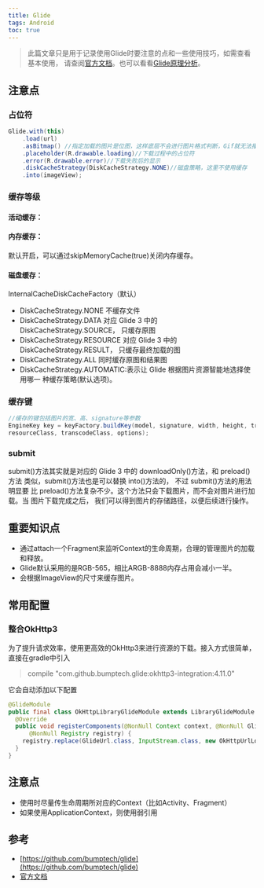 ```yaml
---
title: Glide
tags: Android
toc: true
---
```



> 此篇文章只是用于记录使用Glide时要注意的点和一些使用技巧，如需查看基本使用，
请查阅[官方文档](http://bumptech.github.io/glide/)。也可以看看[Glide原理分析](../Glide原理分析/)。

## 注意点


### 占位符

```java
Glide.with(this)
    .load(url)
    .asBitmap() //指定加载的图片是位图，这样底层不会进行图片格式判断，Gif就无法播放，也可以设置asGif()指明是Gif图片
    .placeholder(R.drawable.loading)//下载过程中的占位符
    .error(R.drawable.error)//下载失败后的显示
    .diskCacheStrategy(DiskCacheStrategy.NONE)//磁盘策略，这里不使用缓存
    .into(imageView);
```

### **缓存等级**

#### 活动缓存：

#### 内存缓存：
    
默认开启，可以通过skipMemoryCache(true)关闭内存缓存。
  
#### 磁盘缓存：

InternalCacheDiskCacheFactory（默认）

- DiskCacheStrategy.NONE 不缓存文件
- DiskCacheStrategy.DATA 对应 Glide 3 中的 DiskCacheStrategy.SOURCE， 只缓存原图
- DiskCacheStrategy.RESOURCE 对应 Glide 3 中的 DiskCacheStrategy.RESULT， 只缓存最终加载的图
- DiskCacheStrategy.ALL 同时缓存原图和结果图
- DiskCacheStrategy.AUTOMATIC:表示让 Glide 根据图片资源智能地选择使用哪一 种缓存策略(默认选项)。

### **缓存键**

```java
//缓存的键包括图片的宽、高、signature等参数
EngineKey key = keyFactory.buildKey(model, signature, width, height, transformations,
resourceClass, transcodeClass, options);
```

### submit

submit()方法其实就是对应的 Glide 3 中的 downloadOnly()方法，和 preload()方法 类似，submit()方法也是可以替换 into()方法的，
不过 submit()方法的用法明显要 比 preload()方法复杂不少。这个方法只会下载图片，而不会对图片进行加载。当 图片下载完成之后，
我们可以得到图片的存储路径，以便后续进行操作。



## 重要知识点

- 通过attach一个Fragment来监听Context的生命周期，合理的管理图片的加载和释放。
- Glide默认采用的是RGB-565，相比ARGB-8888内存占用会减小一半。
- 会根据ImageView的尺寸来缓存图片。


## 常用配置

### 整合OkHttp3

为了提升请求效率，使用更高效的OkHttp3来进行资源的下载。接入方式很简单，直接在gradle中引入

> compile "com.github.bumptech.glide:okhttp3-integration:4.11.0"

它会自动添加以下配置

```java
@GlideModule
public final class OkHttpLibraryGlideModule extends LibraryGlideModule {
  @Override
  public void registerComponents(@NonNull Context context, @NonNull Glide glide,
      @NonNull Registry registry) {
    registry.replace(GlideUrl.class, InputStream.class, new OkHttpUrlLoader.Factory());
  }
}
```

## 注意点

- 使用时尽量传生命周期所对应的Context（比如Activity、Fragment）
- 如果使用ApplicationContext，则使用弱引用

## 参考

- [https://github.com/bumptech/glide](https://github.com/bumptech/glide)
- [官方文档](http://bumptech.github.io/glide/)
